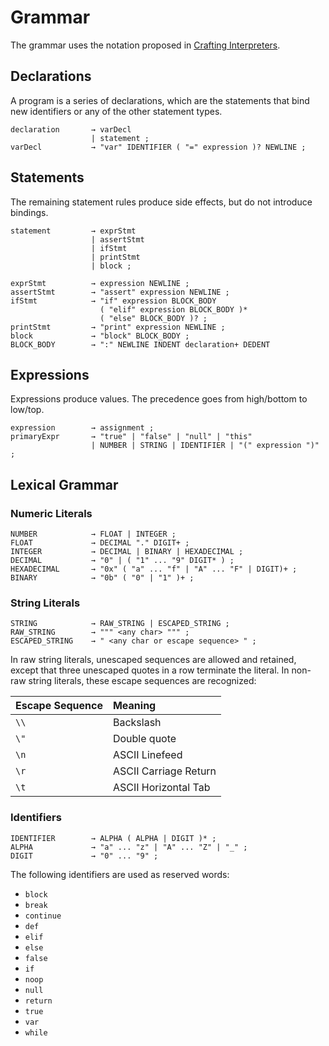 # Grammar
The grammar uses the notation proposed in [Crafting Interpreters](http://www.craftinginterpreters.com/representing-code.html#enhancing-our-notation).

## Declarations
A program is a series of declarations, which are the statements that bind new identifiers or any of the other statement types.
```
declaration       → varDecl
                  | statement ;
varDecl           → "var" IDENTIFIER ( "=" expression )? NEWLINE ;
```

## Statements
The remaining statement rules produce side effects, but do not introduce bindings.
```
statement         → exprStmt
                  | assertStmt
                  | ifStmt
                  | printStmt
                  | block ;

exprStmt          → expression NEWLINE ;
assertStmt        → "assert" expression NEWLINE ;
ifStmt            → "if" expression BLOCK_BODY
                    ( "elif" expression BLOCK_BODY )*
                    ( "else" BLOCK_BODY )? ;
printStmt         → "print" expression NEWLINE ;
block             → "block" BLOCK_BODY ;
BLOCK_BODY        → ":" NEWLINE INDENT declaration+ DEDENT
```

## Expressions
Expressions produce values. The precedence goes from high/bottom to low/top.
```
expression        → assignment ;
primaryExpr       → "true" | "false" | "null" | "this"
                  | NUMBER | STRING | IDENTIFIER | "(" expression ")" ;
```

## Lexical Grammar

### Numeric Literals
```
NUMBER            → FLOAT | INTEGER ;
FLOAT             → DECIMAL "." DIGIT+ ;
INTEGER           → DECIMAL | BINARY | HEXADECIMAL ;
DECIMAL           → "0" | ( "1" ... "9" DIGIT* ) ;
HEXADECIMAL       → "0x" ( "a" ... "f" | "A" ... "F" | DIGIT)+ ;
BINARY            → "0b" ( "0" | "1" )+ ;
```

### String Literals
```
STRING            → RAW_STRING | ESCAPED_STRING ;
RAW_STRING        → """ <any char> """ ;
ESCAPED_STRING    → " <any char or escape sequence> " ;
```

In raw string literals, unescaped sequences are allowed and retained, except that three unescaped quotes in a row terminate the literal. In non-raw string literals, these escape sequences are recognized:

| Escape Sequence | Meaning               |
|:----------------|:----------------------|
| `\\`            | Backslash             |
| `\"`            | Double quote          |
| `\n`            | ASCII Linefeed        |
| `\r`            | ASCII Carriage Return |
| `\t`            | ASCII Horizontal Tab  |

### Identifiers
```
IDENTIFIER        → ALPHA ( ALPHA | DIGIT )* ;
ALPHA             → "a" ... "z" | "A" ... "Z" | "_" ;
DIGIT             → "0" ... "9" ;
```

The following identifiers are used as reserved words:
- `block`
- `break`
- `continue`
- `def`
- `elif`
- `else`
- `false`
- `if`
- `noop`
- `null`
- `return`
- `true`
- `var`
- `while`
